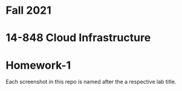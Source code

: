 # Fall 2021
# 14-848 Cloud Infrastructure
# Homework-1

Each screenshot in this repo is named after the a respective lab title.
